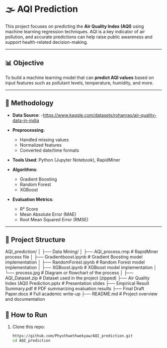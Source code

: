 # 🌫️ AQI Prediction

This project focuses on predicting the **Air Quality Index (AQI)** using machine learning regression techniques. AQI is a key indicator of air pollution, and accurate predictions can help raise public awareness and support health-related decision-making.

---

## 📊 Objective

To build a machine learning model that can **predict AQI values** based on input features such as pollutant levels, temperature, humidity, and more.

---

## 🧪 Methodology

- **Data Source**:
    -https://www.kaggle.com/datasets/rohanrao/air-quality-data-in-india
  
- **Preprocessing**:
  - Handled missing values
  - Normalized features
  - Converted date/time formats
    
- **Tools Used**: Python (Jupyter Notebook), RapidMiner
  
- **Algorithms**:
  - Gradient Boosting
  - Random Forest
  - XGBoost
    
- **Evaluation Metrics**:
  - R² Score
  - Mean Absolute Error (MAE)
  - Root Mean Squared Error (RMSE)

---

## 📁 Project Structure

AQI_prediction/
│
├── Data Mining/
│ ├── AQI_process.rmp # RapidMiner process file
│ ├── Gradientboost.ipynb # Gradient Boosting model implementation
│ ├── RandomForest.ipynb # Random Forest model implementation
│ ├── XGBoost.ipynb # XGBoost model implementation
│ └── process.jpg # Diagram or flowchart of the process
│
├── AQI_Dataset.zip # Dataset used in the project (zipped)
├── Air Quality Index (AQI) Prediction.pptx # Presentation slides
├── Empirical Result Summary.pdf # PDF summarizing evaluation results
├── Final Draft Paper.docx # Full academic write-up
├── README.md # Project overview and documentation

## 🚀 How to Run

1. Clone this repo:
   ```bash git clone
   https://github.com/Phyothwethwekyaw/AQI_prediction.git
   cd AQI_prediction


